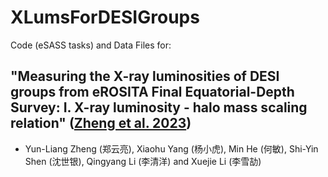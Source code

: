 # XLumsForDESIGroups

Code (eSASS tasks) and Data Files for: 

## "Measuring the X-ray luminosities of DESI groups from eROSITA Final Equatorial-Depth Survey: I. X-ray luminosity - halo mass scaling relation" ([Zheng et al. 2023](https://arxiv.org/abs/2306.02594))
- Yun-Liang Zheng (郑云亮), Xiaohu Yang (杨小虎), Min He (何敏), Shi-Yin Shen (沈世银), Qingyang Li (李清洋) and Xuejie Li (李雪劼)
